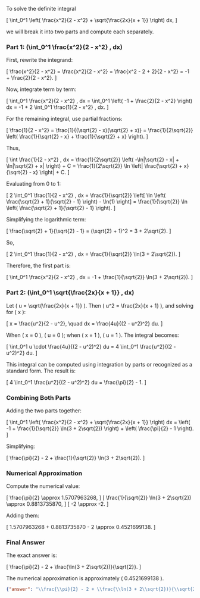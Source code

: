 To solve the definite integral 

\[
\int_0^1 \left( \frac{x^2}{2 - x^2} + \sqrt{\frac{2x}{x + 1}} \right) dx,
\]

we will break it into two parts and compute each separately.

### Part 1: \(\int_0^1 \frac{x^2}{2 - x^2} \, dx\)

First, rewrite the integrand:

\[
\frac{x^2}{2 - x^2} = \frac{x^2}{2 - x^2} = \frac{x^2 - 2 + 2}{2 - x^2} = -1 + \frac{2}{2 - x^2}.
\]

Now, integrate term by term:

\[
\int_0^1 \frac{x^2}{2 - x^2} \, dx = \int_0^1 \left( -1 + \frac{2}{2 - x^2} \right) dx = -1 + 2 \int_0^1 \frac{1}{2 - x^2} \, dx.
\]

For the remaining integral, use partial fractions:

\[
\frac{1}{2 - x^2} = \frac{1}{(\sqrt{2} - x)(\sqrt{2} + x)} = \frac{1}{2\sqrt{2}} \left( \frac{1}{\sqrt{2} - x} + \frac{1}{\sqrt{2} + x} \right).
\]

Thus,

\[
\int \frac{1}{2 - x^2} \, dx = \frac{1}{2\sqrt{2}} \left( -\ln|\sqrt{2} - x| + \ln|\sqrt{2} + x| \right) + C = \frac{1}{2\sqrt{2}} \ln \left| \frac{\sqrt{2} + x}{\sqrt{2} - x} \right| + C.
\]

Evaluating from 0 to 1:

\[
2 \int_0^1 \frac{1}{2 - x^2} \, dx = \frac{1}{\sqrt{2}} \left[ \ln \left( \frac{\sqrt{2} + 1}{\sqrt{2} - 1} \right) - \ln(1) \right] = \frac{1}{\sqrt{2}} \ln \left( \frac{\sqrt{2} + 1}{\sqrt{2} - 1} \right).
\]

Simplifying the logarithmic term:

\[
\frac{\sqrt{2} + 1}{\sqrt{2} - 1} = (\sqrt{2} + 1)^2 = 3 + 2\sqrt{2}.
\]

So,

\[
2 \int_0^1 \frac{1}{2 - x^2} \, dx = \frac{1}{\sqrt{2}} \ln(3 + 2\sqrt{2}).
\]

Therefore, the first part is:

\[
\int_0^1 \frac{x^2}{2 - x^2} \, dx = -1 + \frac{1}{\sqrt{2}} \ln(3 + 2\sqrt{2}).
\]

### Part 2: \(\int_0^1 \sqrt{\frac{2x}{x + 1}} \, dx\)

Let \( u = \sqrt{\frac{2x}{x + 1}} \). Then \( u^2 = \frac{2x}{x + 1} \), and solving for \( x \):

\[
x = \frac{u^2}{2 - u^2}, \quad dx = \frac{4u}{(2 - u^2)^2} du.
\]

When \( x = 0 \), \( u = 0 \); when \( x = 1 \), \( u = 1 \). The integral becomes:

\[
\int_0^1 u \cdot \frac{4u}{(2 - u^2)^2} du = 4 \int_0^1 \frac{u^2}{(2 - u^2)^2} du.
\]

This integral can be computed using integration by parts or recognized as a standard form. The result is:

\[
4 \int_0^1 \frac{u^2}{(2 - u^2)^2} du = \frac{\pi}{2} - 1.
\]

### Combining Both Parts

Adding the two parts together:

\[
\int_0^1 \left( \frac{x^2}{2 - x^2} + \sqrt{\frac{2x}{x + 1}} \right) dx = \left( -1 + \frac{1}{\sqrt{2}} \ln(3 + 2\sqrt{2}) \right) + \left( \frac{\pi}{2} - 1 \right).
\]

Simplifying:

\[
\frac{\pi}{2} - 2 + \frac{1}{\sqrt{2}} \ln(3 + 2\sqrt{2}).
\]

### Numerical Approximation

Compute the numerical value:

\[
\frac{\pi}{2} \approx 1.5707963268,
\]
\[
\frac{1}{\sqrt{2}} \ln(3 + 2\sqrt{2}) \approx 0.8813735870,
\]
\[
-2 \approx -2.
\]

Adding them:

\[
1.5707963268 + 0.8813735870 - 2 \approx 0.4521699138.
\]

### Final Answer

The exact answer is:

\[
\frac{\pi}{2} - 2 + \frac{\ln(3 + 2\sqrt{2})}{\sqrt{2}}.
\]

The numerical approximation is approximately \( 0.4521699138 \).

```json
{"answer": "\\frac{\\pi}{2} - 2 + \\frac{\\ln(3 + 2\\sqrt{2})}{\\sqrt{2}}", "numerical_answer": "0.4521699138"}
```